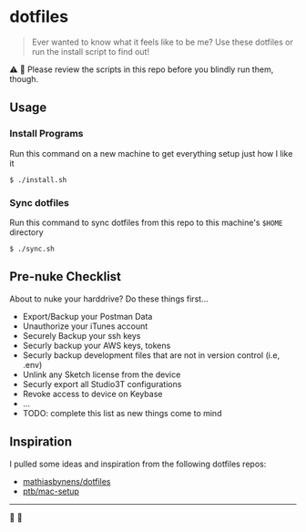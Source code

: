 # dotfiles

> Ever wanted to know what it feels like to be me? Use these dotfiles or run the install script to find out!

:warning: :thinking: Please review the scripts in this repo before you blindly run them, though. 

## Usage

### Install Programs

Run this command on a new machine to get everything setup just how I like it

```
$ ./install.sh
```

### Sync dotfiles

Run this command to sync dotfiles from this repo to this machine's `$HOME` directory

```
$ ./sync.sh
``` 

## Pre-nuke Checklist

About to nuke your harddrive? Do these things first...

- Export/Backup your Postman Data
- Unauthorize your iTunes account
- Securely Backup your ssh keys
- Securly backup your AWS keys, tokens
- Securly backup development files that are not in version control (i.e, .env)
- Unlink any Sketch license from the device
- Securly export all Studio3T configurations
- Revoke access to device on Keybase
- ...
- TODO: complete this list as new things come to mind

## Inspiration 

I pulled some ideas and inspiration from the following dotfiles repos:

- [mathiasbynens/dotfiles](https://github.com/mathiasbynens/dotfiles)
- [ptb/mac-setup](https://github.com/ptb/mac-setup)

---

:hamburger: :rainbow:








